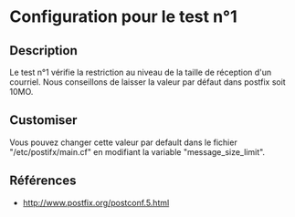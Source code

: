 # Configuration pour le test n°1
## Description
Le test n°1 vérifie la restriction au niveau de la taille de réception d'un courriel. Nous conseillons de laisser la valeur par défaut dans postfix soit 10MO.
## Customiser
Vous pouvez changer cette valeur par default dans le fichier "/etc/postifx/main.cf" en modifiant la variable "message_size_limit".
## Références
  - http://www.postfix.org/postconf.5.html
